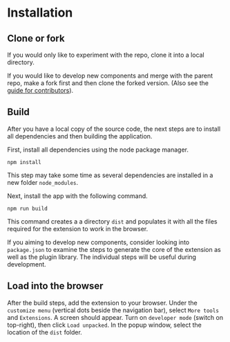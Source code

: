 # Installation

## Clone or fork

If you would only like to experiment with the repo, clone it into a local directory. 

If you would like to develop new components and merge with the parent repo, make a fork first and then clone the forked version. (Also see the [guide for contributors](CONTRIBUTING.md)).


## Build

After you have a local copy of the source code, the next steps are to install all dependencies and then building the application. 

First, install all dependencies using the node package manager.

```
npm install
```

This step may take some time as several dependencies are installed in a new folder `node_modules`. 

Next, install the app with the following command. 

```
npm run build
```

This command creates a a directory `dist` and populates it with all the files required for the extension to work in the browser.

If you aiming to develop new components, consider looking into `package.json` to examine the steps to generate the core of the extension as well as the plugin library. The individual steps will be useful during development.


## Load into the browser

After the build steps, add the extension to your browser. Under the `customize menu` (vertical dots beside the navigation bar), select `More tools` and `Extensions`. A screen should appear. Turn on `developer mode` (switch on top-right), then click `Load unpacked`. In the popup window, select the location of the `dist` folder. 

